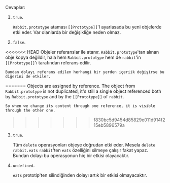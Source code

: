 
Cevaplar:

1. `true`. 

    `Rabbit.prototype` ataması `[[Prototype]]`'I ayarlasada bu yeni objelerde etki eder. Var olanlarda bir değişikliğe neden olmaz.
    

2. `false`. 

<<<<<<< HEAD
    Objeler referanslar ile atanır. `Rabbit.prototype`'tan alınan obje kopya değildir, hala hem `Rabbit.prototype` hem de `rabbit`'in `[[Prototype]]`'ı tarafından referans edilir.
    
    Bundan dolayı referans edilen herhangi bir yerden içeriik değişirse bu diğerini de etkiler.
    
=======
    Objects are assigned by reference. The object from `Rabbit.prototype` is not duplicated, it's still a single object referenced both by `Rabbit.prototype` and by the `[[Prototype]]` of `rabbit`. 

    So when we change its content through one reference, it is visible through the other one.

>>>>>>> f830bc5d9454d85829e011d914f215eb5896579a
3. `true`.

    Tüm  `delete` operasyonları objeye doğrudan etki eder. Mesela `delete rabbit.eats` `rabbit`'ten `eats` özelliğini silmeye çalışır fakat yapaz. Bundan dolayı bu operasyonun hiç bir etkisi olayacaktır.
    
4. `undefined`.

    `eats` prototip'ten silindiğinden dolayı artık bir etkisi olmayacaktır.